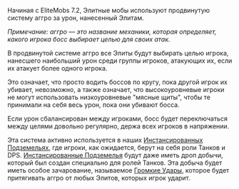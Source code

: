 Начиная с EliteMobs 7.2, Элитные мобы используют продвинутую систему аггро за урон, нанесенный Элитам.

*Примечание: аггро — это название механики, которая определяет, какого игрока босс выбирает целью для своих атак.*

В продвинутой системе аггро все Элиты будут выбирать целью игрока, нанесшего наибольший урон среди группы игроков, атакующих их, если их атакует более одного игрока.

Это означает, что просто водить боссов по кругу, пока другой игрок их убивает, невозможно, а также означает, что высокоуровневые игроки не могут использовать низкоуровневые "мясные щиты", чтобы те принимали на себя весь урон, пока они убивают босса.

Если урон сбалансирован между игроками, босс будет переключаться между целями довольно регулярно, держа всех игроков в напряжении.

Эта система активно используется в наших [Инстансированных Подземельях](ru/elitemobs/instanced_dungeon_difficulty.md), где игроки, как ожидается, берут на себя роли Танков и DPS. [Инстансированные Подземелья](ru/elitemobs/instanced_dungeon_difficulty.md) будут даже иметь дроп добычи, который был создан специально для ролей Танков. Эта добыча будет иметь особое зачарование, называемое [Громкие Удары](ru/elitemobs/custom_enchantments_list.md&section=loud-strikes), которое будет притягивать аггро от любых Элитов, которых игрок ударит.